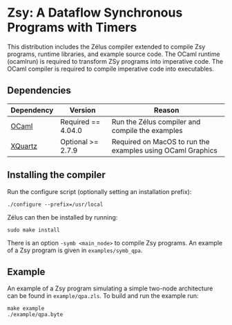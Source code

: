 # Zsy: A Dataflow Synchronous Programs with Timers

This distribution includes the Zélus compiler extended to compile Zsy
programs, runtime libraries, and example source code. The OCaml
runtime (ocamlrun) is required to transform ZSy programs into
imperative code. The OCaml compiler is required to compile imperative
code into executables.

## Dependencies

| Dependency | Version | Reason |
|------------|---------|--------|
| [OCaml](http://ocaml.org/) | Required == 4.04.0  | Run the Zélus compiler and compile the examples |
| [XQuartz](http://www.xquartz.org/) | Optional >= 2.7.9 | Required on MacOS to run the examples using OCaml Graphics |


## Installing the compiler

Run the configure script (optionally setting an installation prefix):

```
./configure --prefix=/usr/local
```

Zélus can then be installed by running:

```
sudo make install
```

There is an option `-symb <main_node>` to compile Zsy programs.
An example of a Zsy program is given in `examples/symb_qpa`.

## Example

An example of a Zsy program simulating a simple two-node architecture
can be found in `example/qpa.zls`. To build and run the example run:

```
make example
./example/qpa.byte
```
